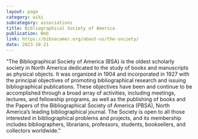 ```yaml
---
layout: page
category: wiki
subcategory: associations
title: Bibliographical Society of America
publication: Web
link: https://bibsocamer.org/about-us/the-society/
date: 2023-10-21
---
```


"The Bibliographical Society of America (BSA) is the oldest scholarly society in North America dedicated to the study of books and manuscripts as physical objects. It was organized in 1904 and incorporated in 1927 with the principal objectives of promoting bibliographical research and issuing bibliographical publications. These objectives have been and continue to be accomplished through a broad array of activities, including meetings, lectures, and fellowship programs, as well as the publishing of books and the Papers of the Bibliographical Society of America (PBSA), North America’s leading bibliographical journal. The Society is open to all those interested in bibliographical problems and projects, and its membership includes bibliographers, librarians, professors, students, booksellers, and collectors worldwide."
